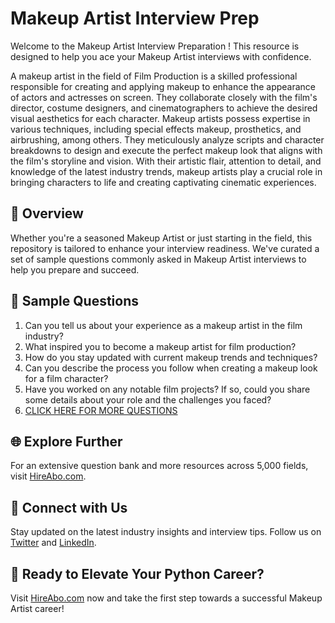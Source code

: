# Makeup Artist Interview Prep

Welcome to the Makeup Artist Interview Preparation ! This resource is designed to help you ace your Makeup Artist interviews with confidence.

A makeup artist in the field of Film Production is a skilled professional responsible for creating and applying makeup to enhance the appearance of actors and actresses on screen. They collaborate closely with the film's director, costume designers, and cinematographers to achieve the desired visual aesthetics for each character. Makeup artists possess expertise in various techniques, including special effects makeup, prosthetics, and airbrushing, among others. They meticulously analyze scripts and character breakdowns to design and execute the perfect makeup look that aligns with the film's storyline and vision. With their artistic flair, attention to detail, and knowledge of the latest industry trends, makeup artists play a crucial role in bringing characters to life and creating captivating cinematic experiences.

## 🚀 Overview

Whether you're a seasoned Makeup Artist or just starting in the field, this repository is tailored to enhance your interview readiness. We've curated a set of sample questions commonly asked in Makeup Artist interviews to help you prepare and succeed.

## 📝 Sample Questions

1. Can you tell us about your experience as a makeup artist in the film industry?
2. What inspired you to become a makeup artist for film production?
3. How do you stay updated with current makeup trends and techniques?
4. Can you describe the process you follow when creating a makeup look for a film character?
5. Have you worked on any notable film projects? If so, could you share some details about your role and the challenges you faced?
6. [CLICK HERE FOR MORE QUESTIONS](https://hireabo.com/job/16_2_9/Makeup%20Artist)

## 🌐 Explore Further

For an extensive question bank and more resources across 5,000 fields, visit [HireAbo.com](https://www.hireabo.com).

## 📱 Connect with Us

Stay updated on the latest industry insights and interview tips. Follow us on [Twitter](https://twitter.com/hireabo) and [LinkedIn](https://www.linkedin.com/in/hire-abo-3609972a8/).

## 🚀 Ready to Elevate Your Python Career?

Visit [HireAbo.com](https://www.hireabo.com) now and take the first step towards a successful Makeup Artist career!